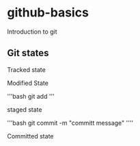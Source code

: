 # github-basics

Introduction to git

## Git states

Tracked state

Modified State

'''bash
   git add <filename>
'''

staged state 

'''bash
   git commit -m "committ message"
   ''''

Committed state

